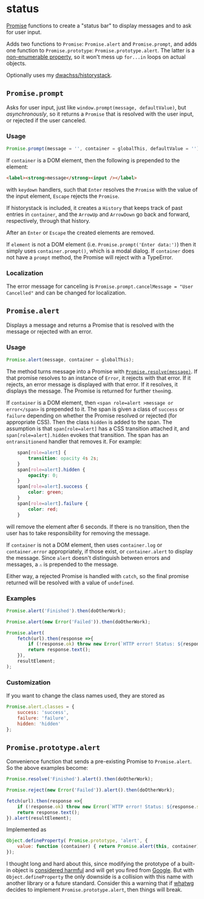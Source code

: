 # status
[Promise](https://developer.mozilla.org/en-US/docs/Web/JavaScript/Reference/Global_Objects/Promise) functions to create a "status bar"
to display messages and to ask for user input.

Adds two functions to `Promise`: `Promise.alert` and `Promise.prompt`, and adds one function to `Promise.prototype`: `Promise.prototype.alert`.
The latter is a [non-enumerable property](https://developer.mozilla.org/en-US/docs/Web/JavaScript/Enumerability_and_ownership_of_properties), so it won't mess up
`for...in` loops on actual objects.

Optionally uses my [dwachss/historystack](https://github.com/dwachss/historystack).

## `Promise.prompt`

Asks for user input, just like `window.prompt(message, defaultValue)`, but *asynchronously*, so it returns a `Promise` that is resolved with the user input,
or rejected if the user canceled.

### Usage

````js
Promise.prompt(message = '', container = globalThis, defaultValue = '').then (response => do something).catch (cancelError => do something else);
````

If `container` is a DOM element, then the following is prepended to the element:

````html
<label><strong>message</strong><input /></label>
````

with `keydown` handlers, such that `Enter` resolves the `Promise` with the value of the input element, `Escape` rejects the `Promise`.

If historystack is included, it creates a `History` that keeps track of past entries in `container`, and the `ArrowUp` and `ArrowDown` go back and forward,
respectively, through that history.

After an `Enter` or `Escape` the created elements are removed.

If `element` is not a DOM element (i.e. `Promise.prompt('Enter data:')`) then it simply uses `container.prompt()`, which is a modal dialog.
If `container` does not have a `prompt` method, the Promise will reject with a TypeError.

### Localization

The error message for canceling is `Promise.prompt.cancelMessage = "User Cancelled"` and can be changed for localization.

## `Promise.alert`

Displays a message and returns a Promise that is resolved with the message or rejected with an error.

### Usage

````js
Promise.alert(message, container = globalThis); 
````

The method turns message into a Promise with [`Promise.resolve(message)`](https://developer.mozilla.org/en-US/docs/Web/JavaScript/Reference/Global_Objects/Promise/resolve).
If that promise resolves to an instance of `Error`, it rejects with that error. If it rejects, an error message is displayed with that error. If it resolves, it displays the
message. The Promise is returned for further `then`ing.

If `container` is a DOM element, then `<span role=alert >message or error</span>` is prepended to it. The span is given a class of `success` or `failure` depending on whether
the Promise resolved or rejected (for appropriate CSS). Then the class `hidden` is added to the span. The assumption is that `span[role=alert]` has a CSS transition attached
it, and `span[role=alert].hidden` evokes that transition. The span has an `ontransitionend` handler that removes it. For example:

````css
	span[role=alert] {
		transition: opacity 4s 2s;
	}
	span[role=alert].hidden {
		opacity: 0;
	}
	span[role=alert].success {
		color: green;
	}
	span[role=alert].failure {
		color: red;
	}
```` 

will remove the element after 6 seconds. If there is no transition, then the user has to take responsibility for removing the message.

If `container` is not a DOM element, then uses `container.log` or `container.error` appropriately, if those exist, or `container.alert` to display the message. 
Since `alert` doesn't distinguish between errors and messages, a `⚠️` is prepended to the message.

Either way, a rejected Promise is handled with `catch`, so the final promise returned will be resolved with a value of `undefined`.

### Examples

````js
Promise.alert('Finished').then(doOtherWork);

Promise.alert(new Error('Failed')).then(doOtherWork);

Promise.alert(
	fetch(url).then(response =>{
		if (!response.ok) throw new Error(`HTTP error! Status: ${response.status}`);
		return response.text();
	}),
	resultElement;
);
````

### Customization

If you want to change the class names used, they are stored as

````js
Promise.alert.classes = {
	success: 'success',
	failure: 'failure',
	hidden: 'hidden'
};
````

## `Promise.prototype.alert`

Convenience function that sends a pre-existing Promise to `Promise.alert`. So the above examples become:

````js
Promise.resolve('Finished').alert().then(doOtherWork);

Promise.reject(new Error('Failed')).alert().then(doOtherWork);

fetch(url).then(response =>{
	if (!response.ok) throw new Error(`HTTP error! Status: ${response.status}`);
	return response.text();
}).alert(resultElement);
````

Implemented as

````js
Object.defineProperty( Promise.prototype, 'alert', {
	value: function (container) { return Promise.alert(this, container) }
});
````

I thought long and hard about this, since modifying the prototype of a built-in object is [considered harmful](https://www.kirupa.com/html5/extending_built_in_objects_javascript.htm) and will get
you fired from [Google](https://google.github.io/styleguide/jsguide.html#disallowed-features-modifying-builtin-objects). But with
`Object.defineProperty` the only downside is a collision with this name with another library or a future standard. Consider this a warning that
if [whatwg](https://whatwg.org/) decides to implement `Promise.prototype.alert`, then things will break.